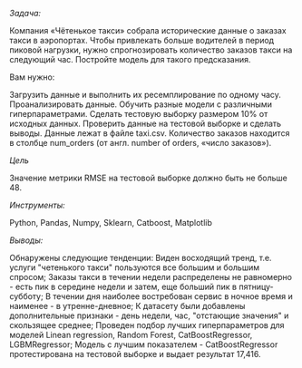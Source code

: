 *Задача:*

Компания «Чётенькое такси» собрала исторические данные о заказах такси в аэропортах. Чтобы привлекать больше водителей в период пиковой нагрузки, нужно спрогнозировать количество заказов такси на следующий час. Постройте модель для такого предсказания.

Вам нужно:

Загрузить данные и выполнить их ресемплирование по одному часу. Проанализировать данные. Обучить разные модели с различными гиперпараметрами. Сделать тестовую выборку размером 10% от исходных данных. Проверить данные на тестовой выборке и сделать выводы. Данные лежат в файле taxi.csv. Количество заказов находится в столбце num_orders (от англ. number of orders, «число заказов»).

*Цель*

Значение метрики RMSE на тестовой выборке должно быть не больше 48.

*Инструменты:*

Python, Pandas, Numpy, Sklearn, Catboost, Matplotlib

*Выводы:*

Обнаружены следующие тенденции:
Виден восходящий тренд, т.е. услуги "четенького такси" пользуются все большим и большим спросом;
Заказы такси в течении недели распределены не равномерно - есть пик в середине недели и затем, еще больший пик в пятницу-субботу;
В течении дня наиболее востребован сервис в ночное время и наименее - в утренне-дневное;
К датасету были добавлены дополнительные признаки - день недели, час, "отстающие значения" и скользящее среднее;
Проведен подбор лучших гиперпараметров для моделей Linean regression, Random Forest, CatBoostRegressor, LGBMRegressor;
Модель с лучшим показателем - CatBoostRegressor протестирована на тестовой выборке и выдает результат 17,416.

